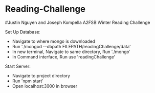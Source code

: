 # Reading-Challenge
#Justin Nguyen and Joseph Kompella
A2FSB Winter Reading Challenge

Set Up Database:
  - Navigate to where mongo is downloaded
  - Run './mongod --dbpath FILEPATH/readingChallenge/data'
  - In new terminal, Navigate to same directory, Run './mongo'
  - In Command interface, Run use 'readingChallenge'
  
Start Server:
  - Navigate to project directory
  - Run 'npm start'
  - Open localhost:3000 in browser

